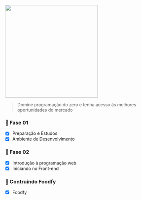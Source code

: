 <img src="https://camo.githubusercontent.com/047366567218e6f144fb666cf9d0d1c2f34dc5a6e6af816aeead27d9f1e8350f/68747470733a2f2f73746f726167652e676f6f676c65617069732e636f6d2f676f6c64656e2d77696e642f626f6f7463616d702d6c61756e6368626173652f6c6f676f2e706e67" alt="" width="300">

> Domine programação do zero e tenha acesso às melhores oportunidades do mercado

### 🚀 Fase 01
- [x] Preparação e Estudos
- [x] Ambiente de Desenvolvimento

### 🚀 Fase 02
- [x] Introdução à programação web
- [x] Iniciando no Front-end

### 🚀 Contruindo Foodfy
- [x] Foodfy
